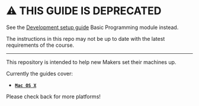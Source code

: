 # :warning: THIS GUIDE IS DEPRECATED

See the [Development setup guide](https://github.com/makersacademy/basic-programming#phase-zero-development-setup) Basic Programming module instead.

The instructions in this repo may not be up to date with the latest requirements of the course.

----

This repository is intended to help new Makers set their machines up.

Currently the guides cover:

* [**`Mac OS X`**](./setting-up-your-mac.md)

Please check back for more platforms!
